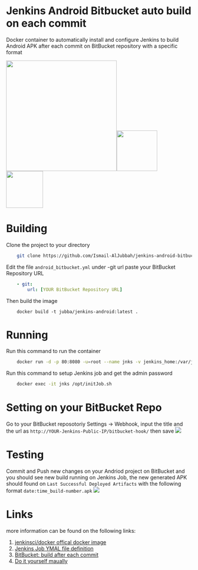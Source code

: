 # Jenkins Android Bitbucket auto build on each commit
Docker container to automatically install and configure Jenkins to build Android APK after each commit on BitBucket repository with a specific format

<img width="300" src="http://jenkins-ci.org/sites/default/files/jenkins_logo.png"/><img width="110" src="https://mir-s3-cdn-cf.behance.net/project_modules/disp/cc14679984981.560dd8d3aa5e4.png"/><img width="100" src="http://sdtimes.com/wp-content/uploads/2016/07/0722.sdt-atlassian.png"/>

# Building
Clone the project to your directory
```sh
    git clone https://github.com/Ismail-AlJubbah/jenkins-android-bitbucket
```
Edit the file `android_bitbucket.yml` under -git url paste your BitBucket Repository URL
```yml
    - git:
        url: [YOUR BitBucket Repository URL]
```
Then build the image
```shell
    docker build -t jubba/jenkins-android:latest .
```
# Running
Run this command to run the container 
```sh
    docker run -d -p 80:8080 -u=root --name jnks -v jenkins_home:/var/jenkins_home jubba/jenkins-android
```
Run this command to setup Jenkins job and get the admin password
```sh
    docker exec -it jnks /opt/initJob.sh
 ```
# Setting on your BitBucket Repo
Go to your BitBucket reposotoriy Settings -> Webhook, input the title and the url as `http://YOUR-Jenkins-Public-IP/bitbucket-hook/` then save
<img src="http://static.imljh.com/bitbucket.png">
# Testing
Commit and Push new changes on your Andriod project on BitBucket and you should see new build running on Jenkins Job, the new generated APK should found on `Last Successful Deployed Artifacts` with the following format `date:time_build-number.apk`
<img src="http://static.imljh.com/jenkins_job.png">
# Links
more information can be found on the following links:

1. [jenkinsci/docker offical docker image](https://github.com/jenkinsci/docker)
2. [Jenkins Job YMAL file definition](https://docs.openstack.org/infra/jenkins-job-builder/definition.html#modules)
3. [BitBucket: build after each commit](https://www.youtube.com/watch?v=nNaR5Q_pIa4)
4. [Do it yourself maually](https://www.digitalocean.com/community/tutorials/how-to-build-android-apps-with-jenkins)
 
   
